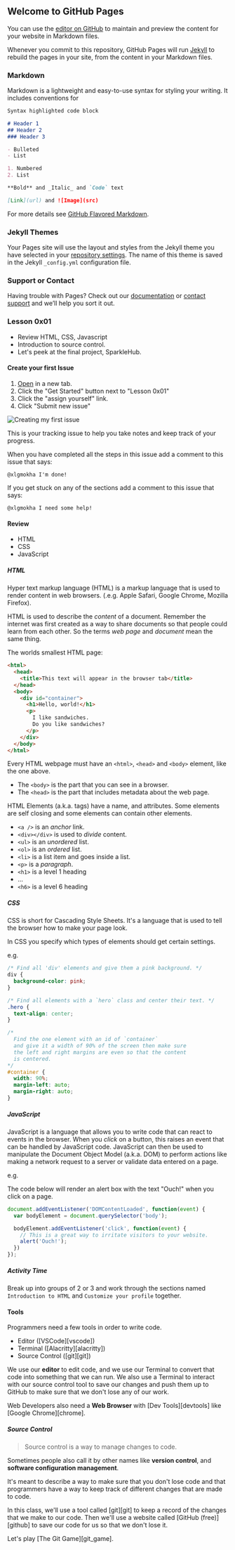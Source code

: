 ## Welcome to GitHub Pages

You can use the [editor on GitHub](https://github.com/CodeChica/plus-plus/edit/gh-pages/index.md) to maintain and preview the content for your website in Markdown files.

Whenever you commit to this repository, GitHub Pages will run [Jekyll](https://jekyllrb.com/) to rebuild the pages in your site, from the content in your Markdown files.

### Markdown

Markdown is a lightweight and easy-to-use syntax for styling your writing. It includes conventions for

```markdown
Syntax highlighted code block

# Header 1
## Header 2
### Header 3

- Bulleted
- List

1. Numbered
2. List

**Bold** and _Italic_ and `Code` text

[Link](url) and ![Image](src)
```

For more details see [GitHub Flavored Markdown](https://guides.github.com/features/mastering-markdown/).

### Jekyll Themes

Your Pages site will use the layout and styles from the Jekyll theme you have selected in your [repository settings](https://github.com/CodeChica/plus-plus/settings/pages). The name of this theme is saved in the Jekyll `_config.yml` configuration file.

### Support or Contact

Having trouble with Pages? Check out our [documentation](https://docs.github.com/categories/github-pages-basics/) or [contact support](https://support.github.com/contact) and we’ll help you sort it out.

### Lesson 0x01

* Review HTML, CSS, Javascript
* Introduction to source control.
* Let's peek at the final project, SparkleHub.

#### Create your first Issue

1. [Open](https://github.com/CodeChica/plus-plus/issues/new/choose) in a new tab.
1. Click the "Get Started" button next to "Lesson 0x01"
1. Click the "assign yourself" link.
1. Click "Submit new issue"

![Creating my first issue](/doc/images/create-first-issue.gif)

This is your tracking issue to help you take notes and keep track of your
progress.

When you have completed all the steps in this issue add a comment to this issue
that says:

```plaintext
@xlgmokha I'm done!
```

If you get stuck on any of the sections add a comment to this issue that says:

```plaintext
@xlgmokha I need some help!
```

#### Review

* HTML
* CSS
* JavaScript

##### HTML

Hyper text markup language (HTML) is a markup language that is used to render
content in web browsers. (.e.g. Apple Safari, Google Chrome, Mozilla Firefox).

HTML is used to describe the *content* of a document. Remember the internet was
first created as a way to share documents so that people could learn from each
other. So the terms *web page* and *document* mean the same thing.

The worlds smallest HTML page:

```html
<html>
  <head>
    <title>This text will appear in the browser tab</title>
  </head>
  <body>
    <div id="container">
      <h1>Hello, world!</h1>
      <p>
        I like sandwiches.
        Do you like sandwiches?
      </p>
    </div>
  </body>
</html>
```

Every HTML webpage must have an `<html>`, `<head>` and `<body>` element, like
the one above.

* The `<body>` is the part that you can see in a browser.
* The `<head>` is the part that includes metadata about the web page.

HTML Elements (a.k.a. tags) have a name, and attributes.
Some elements are self closing and some elements can contain other elements.

* `<a />` is an *anchor* link.
* `<div></div>` is used to *divide* content.
* `<ul>` is an *unordered* list.
* `<ol>` is an *ordered* list.
* `<li>` is a list item and goes inside a list.
* `<p>` is a *paragraph*.
* `<h1>` is a level 1 heading
* ...
* `<h6>` is a level 6 heading

##### CSS

CSS is short for Cascading Style Sheets. It's a language that is used to tell
the browser how to make your page look.

In CSS you specify which types of elements should get certain settings.

e.g.

```css
/* Find all 'div' elements and give them a pink background. */
div {
  background-color: pink;
}

/* Find all elements with a `hero` class and center their text. */
.hero {
  text-align: center;
}

/*
  Find the one element with an id of `container`
  and give it a width of 90% of the screen then make sure
  the left and right margins are even so that the content
  is centered.
*/
#container {
  width: 90%;
  margin-left: auto;
  margin-right: auto;
}
```

##### JavaScript

JavaScript is a language that allows you to write code that can react to events
in the browser. When you *click* on a button, this raises an event that can be
handled by JavaScript code. JavaScript can then be used to manipulate the
Document Object Model (a.k.a. DOM) to perform actions like making a network
request to a server or validate data entered on a page.

e.g.

The code below will render an alert box with the text "Ouch!" when you click
on a page.

```javascript
document.addEventListener('DOMContentLoaded', function(event) {
  var bodyElement = document.querySelector('body');

  bodyElement.addEventListener('click', function(event) {
    // This is a great way to irritate visitors to your website.
    alert('Ouch!');
  })
});
```

##### Activity Time

Break up into groups of 2 or 3 and work through the sections named `Introduction to HTML`
and `Customize your profile` together.

#### Tools

Programmers need a few tools in order to write code.

* Editor ([VSCode][vscode])
* Terminal ([Alacritty][alacritty])
* Source Control ([git][git])

We use our **editor** to edit code, and we use our Terminal to convert that
code into something that we can run. We also use a Terminal to interact with our
source control tool to save our changes and push them up to GitHub to make sure
that we don't lose any of our work.

Web Developers also need a **Web Browser** with [Dev Tools][devtools] like
[Google Chrome][chrome].

##### Source Control

> Source control is a way to manage changes to code.

Sometimes people also call it by other names like **version control**, and
**software configuration management**.

It's meant to describe a way to make sure that you don't lose code and that
programmers have a way to keep track of different changes that are made to code.

In this class, we'll use a tool called [git][git] to keep a
record of the changes that we make to our code. Then we'll use a website called
[GitHub (free)][github] to save our code for us so that we don't lose it.

Let's play [The Git Game][git_game].
